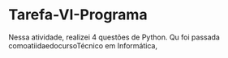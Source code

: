 # Tarefa-VI-Programa
Nessa atividade, realizei 4 questões de Python. Qu foi passada comoatiidaedocursoTécnico em Informática, 

